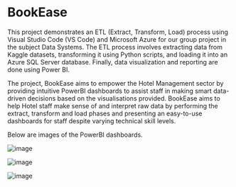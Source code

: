 # BookEase
This project demonstrates an ETL (Extract, Transform, Load) process using Visual Studio Code (VS Code) and Microsoft Azure for our group project in the subject Data Systems. The ETL process involves extracting data from Kaggle datasets, transforming it using Python scripts, and loading it into an Azure SQL Server database. Finally, data visualization and reporting are done using Power BI. 

The project, BookEase aims to empower the Hotel Management sector by providing intuitive PowerBI dashboards to assist staff in making smart data-driven decisions based on the visualisations provided. BookEase aims to help Hotel staff make sense of and interpret raw data by performing the extract, transform and load phases and presenting an easy-to-use dashboards for staff despite varying technical skill levels.

Below are images of the PowerBI dashboards. 

![image](https://github.com/Ssukhleen/BookEase/assets/167679205/356acf19-b5aa-46be-aeac-33660e3f920b)

![image](https://github.com/Ssukhleen/BookEase/assets/167679205/ef814ee1-12e9-44d3-a8f3-161867bee18e)

![image](https://github.com/Ssukhleen/BookEase/assets/167679205/b5dc02b9-840a-4a73-9dfd-438648bc85b7)
